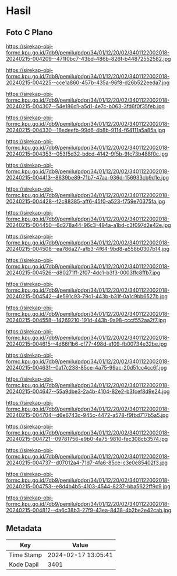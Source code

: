 # Hasil

## Foto C Plano

https://sirekap-obj-formc.kpu.go.id/7db9/pemilu/pdpr/34/01/12/20/02/3401122002018-20240215-004209--471f0bc7-43bd-486b-826f-b44872552582.jpg

https://sirekap-obj-formc.kpu.go.id/7db9/pemilu/pdpr/34/01/12/20/02/3401122002018-20240215-004225--cce1a860-457b-435a-96f8-d26b522eeda7.jpg

https://sirekap-obj-formc.kpu.go.id/7db9/pemilu/pdpr/34/01/12/20/02/3401122002018-20240215-004307--54e186d1-a5d1-4e7c-b063-3fd6f0f35feb.jpg

https://sirekap-obj-formc.kpu.go.id/7db9/pemilu/pdpr/34/01/12/20/02/3401122002018-20240215-004330--18edeefb-99d6-4b8b-9114-f64111a5a85a.jpg

https://sirekap-obj-formc.kpu.go.id/7db9/pemilu/pdpr/34/01/12/20/02/3401122002018-20240215-004353--053f5d32-bdcd-4142-9f5b-9fc73b488f0c.jpg

https://sirekap-obj-formc.kpu.go.id/7db9/pemilu/pdpr/34/01/12/20/02/3401122002018-20240215-004413--8639be89-71b7-47aa-936d-156933cb9d1e.jpg

https://sirekap-obj-formc.kpu.go.id/7db9/pemilu/pdpr/34/01/12/20/02/3401122002018-20240215-004428--f2c88385-aff6-45f0-a523-f759e70375fa.jpg

https://sirekap-obj-formc.kpu.go.id/7db9/pemilu/pdpr/34/01/12/20/02/3401122002018-20240215-004450--6d278a44-96c3-494a-a1bd-c3f097d2e42e.jpg

https://sirekap-obj-formc.kpu.go.id/7db9/pemilu/pdpr/34/01/12/20/02/3401122002018-20240215-004508--ea786a27-afb3-4f64-9bd8-a558b0307b14.jpg

https://sirekap-obj-formc.kpu.go.id/7db9/pemilu/pdpr/34/01/12/20/02/3401122002018-20240215-004526--d80271ff-2f07-4dc1-b3f3-0003ffc8ffb7.jpg

https://sirekap-obj-formc.kpu.go.id/7db9/pemilu/pdpr/34/01/12/20/02/3401122002018-20240215-004542--4e591c93-79c1-443b-b31f-0a1c9bb6527b.jpg

https://sirekap-obj-formc.kpu.go.id/7db9/pemilu/pdpr/34/01/12/20/02/3401122002018-20240215-004558--14269210-191d-443b-9a98-cccf552aa2f7.jpg

https://sirekap-obj-formc.kpu.go.id/7db9/pemilu/pdpr/34/01/12/20/02/3401122002018-20240215-004615--4d66f1b6-cf77-498d-a109-fb00734e32be.jpg

https://sirekap-obj-formc.kpu.go.id/7db9/pemilu/pdpr/34/01/12/20/02/3401122002018-20240215-004631--0a17c238-85ce-4a75-99ac-20d51cc4cc6f.jpg

https://sirekap-obj-formc.kpu.go.id/7db9/pemilu/pdpr/34/01/12/20/02/3401122002018-20240215-004647--55a9dbe3-2a4b-4104-82e2-b3fcef8d9e24.jpg

https://sirekap-obj-formc.kpu.go.id/7db9/pemilu/pdpr/34/01/12/20/02/3401122002018-20240215-004704--d6e6743c-945c-4472-a578-f9fbd717b5a5.jpg

https://sirekap-obj-formc.kpu.go.id/7db9/pemilu/pdpr/34/01/12/20/02/3401122002018-20240215-004721--09781756-e9b0-4a75-9810-fec308cb3574.jpg

https://sirekap-obj-formc.kpu.go.id/7db9/pemilu/pdpr/34/01/12/20/02/3401122002018-20240215-004737--d07012a4-71d7-4fa6-85ce-c3e0e85402f3.jpg

https://sirekap-obj-formc.kpu.go.id/7db9/pemilu/pdpr/34/01/12/20/02/3401122002018-20240215-004753--e8d4b4b5-4103-4544-8237-bba5622ff9c9.jpg

https://sirekap-obj-formc.kpu.go.id/7db9/pemilu/pdpr/34/01/12/20/02/3401122002018-20240215-004812--da6c38b3-27f9-43ea-8438-4b2be2e42cab.jpg


## Metadata

| Key        | Value               |
| ---------- | ------------------- |
| Time Stamp | 2024-02-17 13:05:41 |
| Kode Dapil | 3401                |



